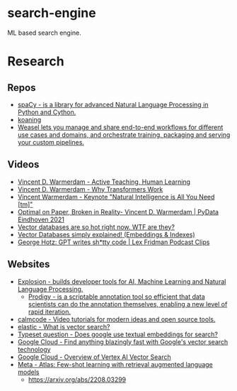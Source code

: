 # search-engine
ML based search engine.

# Research

## Repos
- [spaCy - is a library for advanced Natural Language Processing in Python and Cython.](https://github.com/explosion/spaCy)
- [koaning](https://github.com/koaning)
- [Weasel lets you manage and share end-to-end workflows for different use cases and domains, and orchestrate training, packaging and serving your custom pipelines.](https://github.com/explosion/weasel)

## Videos
- [Vincent D. Warmerdam - Active Teaching, Human Learning](https://youtu.be/Z2NxN9sl9Vk?si=oom97u1IuJyYULyz)
- [Vincent D. Warmerdam - Why Transformers Work](https://www.youtube.com/watch?v=cFUSjztXbL8)
- [Vincent Warmerdam - Keynote "Natural Intelligence is All You Need [tm]"](https://youtu.be/C9p7suS-NGk?si=C_0aRFvyOd94Q_Oc)
- [Optimal on Paper, Broken in Reality- Vincent D. Warmerdam | PyData Eindhoven 2021](https://www.youtube.com/watch?v=lJKPiOf_o8k)
- [Vector databases are so hot right now. WTF are they?](https://www.youtube.com/watch?v=klTvEwg3oJ4)
- [Vector Databases simply explained! (Embeddings & Indexes)](https://youtu.be/dN0lsF2cvm4?si=PYl1cDLMKvMDpT7x)
- [George Hotz: GPT writes sh*tty code | Lex Fridman Podcast Clips](https://www.youtube.com/watch?v=Jmv_Lwg01_M)

## Websites
- [Explosion - builds developer tools for AI, Machine Learning and Natural Language Processing.](https://explosion.ai/)
    - [Prodigy - is a scriptable annotation tool so efficient that data scientists can do the annotation themselves, enabling a new level of rapid iteration.](https://prodi.gy/)
- [calmcode - Video tutorials for modern ideas and open source tools.](https://calmcode.io/)
- [elastic - What is vector search?](https://www.elastic.co/what-is/vector-search)
- [Typeset question - Does google use textual embeddings for search?](https://typeset.io/questions/does-google-use-textual-embeddings-for-search-1p819b6m1g)
- [Google Cloud - Find anything blazingly fast with Google's vector search technology](https://cloud.google.com/blog/topics/developers-practitioners/find-anything-blazingly-fast-googles-vector-search-technology)
- [Google Cloud - Overview of Vertex AI Vector Search](https://cloud.google.com/vertex-ai/docs/vector-search/overview#:~:text=Vector%20Search%20is%20based%20on,Search%2C%20YouTube%2C%20and%20Play.)
- [Meta - Atlas: Few-shot learning with retrieval augmented language models](https://research.facebook.com/blog/2023/1/atlas-few-shot-learning-with-retrieval-augmented-language-models/)
    - https://arxiv.org/abs/2208.03299